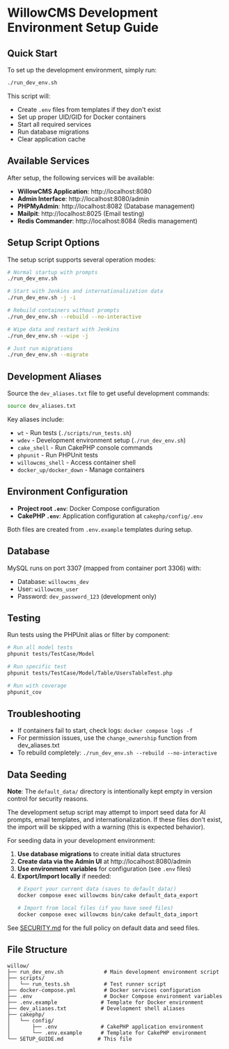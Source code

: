 # WillowCMS Development Environment Setup Guide

## Quick Start

To set up the development environment, simply run:

```bash
./run_dev_env.sh
```

This script will:
- Create `.env` files from templates if they don't exist
- Set up proper UID/GID for Docker containers
- Start all required services
- Run database migrations
- Clear application cache

## Available Services

After setup, the following services will be available:

- **WillowCMS Application**: http://localhost:8080
- **Admin Interface**: http://localhost:8080/admin
- **PHPMyAdmin**: http://localhost:8082 (Database management)
- **Mailpit**: http://localhost:8025 (Email testing)
- **Redis Commander**: http://localhost:8084 (Redis management)

## Setup Script Options

The setup script supports several operation modes:

```bash
# Normal startup with prompts
./run_dev_env.sh

# Start with Jenkins and internationalization data
./run_dev_env.sh -j -i

# Rebuild containers without prompts
./run_dev_env.sh --rebuild --no-interactive

# Wipe data and restart with Jenkins
./run_dev_env.sh --wipe -j

# Just run migrations
./run_dev_env.sh --migrate
```

## Development Aliases

Source the `dev_aliases.txt` file to get useful development commands:

```bash
source dev_aliases.txt
```

Key aliases include:
- `wt` - Run tests (`./scripts/run_tests.sh`)
- `wdev` - Development environment setup (`./run_dev_env.sh`)
- `cake_shell` - Run CakePHP console commands
- `phpunit` - Run PHPUnit tests  
- `willowcms_shell` - Access container shell
- `docker_up/docker_down` - Manage containers

## Environment Configuration

- **Project root `.env`**: Docker Compose configuration
- **CakePHP `.env`**: Application configuration at `cakephp/config/.env`

Both files are created from `.env.example` templates during setup.

## Database

MySQL runs on port 3307 (mapped from container port 3306) with:
- Database: `willowcms_dev`
- User: `willowcms_user` 
- Password: `dev_password_123` (development only)

## Testing

Run tests using the PHPUnit alias or filter by component:

```bash
# Run all model tests
phpunit tests/TestCase/Model

# Run specific test
phpunit tests/TestCase/Model/Table/UsersTableTest.php

# Run with coverage
phpunit_cov
```

## Troubleshooting

- If containers fail to start, check logs: `docker compose logs -f`
- For permission issues, use the `change_ownership` function from dev_aliases.txt
- To rebuild completely: `./run_dev_env.sh --rebuild --no-interactive`

## Data Seeding

**Note**: The `default_data/` directory is intentionally kept empty in version control for security reasons.

The development setup script may attempt to import seed data for AI prompts, email templates, and internationalization. 
If these files don't exist, the import will be skipped with a warning (this is expected behavior).

For seeding data in your development environment:

1. **Use database migrations** to create initial data structures
2. **Create data via the Admin UI** at http://localhost:8080/admin
3. **Use environment variables** for configuration (see `.env` files)
4. **Export/Import locally** if needed:
   ```bash
   # Export your current data (saves to default_data/)
   docker compose exec willowcms bin/cake default_data_export
   
   # Import from local files (if you have seed files)
   docker compose exec willowcms bin/cake default_data_import
   ```

See [SECURITY.md](SECURITY.md) for the full policy on default data and seed files.

## File Structure

```
willow/
├── run_dev_env.sh             # Main development environment script
├── scripts/
│   └── run_tests.sh           # Test runner script
├── docker-compose.yml         # Docker services configuration
├── .env                       # Docker Compose environment variables
├── .env.example              # Template for Docker environment
├── dev_aliases.txt           # Development shell aliases
├── cakephp/
│   └── config/
│       ├── .env              # CakePHP application environment
│       └── .env.example      # Template for CakePHP environment
└── SETUP_GUIDE.md           # This file
```